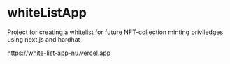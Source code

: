 # whiteListApp 

Project for creating a whitelist for future NFT-collection minting priviledges using next.js and hardhat

https://white-list-app-nu.vercel.app
